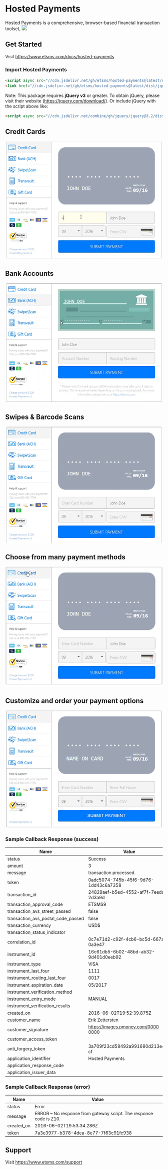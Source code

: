 # Hosted Payments
Hosted Payments is a comprehensive, browser-based financial transaction toolset,
[![](https://data.jsdelivr.com/v1/package/gh/etsms/hosted-payments/badge)](https://www.jsdelivr.com/package/gh/etsms/hosted-payments)

## Get Started
Visit https://www.etsms.com/docs/hosted-payments

### Import Hosted Payments

```html
<script async src="//cdn.jsdelivr.net/gh/etsms/hosted-payments@latest/dist/jquery.hosted-payments.min.js"></script>
<link href="//cdn.jsdelivr.net/gh/etsms/hosted-payments@latest/dist/jquery.hosted-payments.min.css" rel="stylesheet"/>
```
Note: This package requires **jQuery v3** or greater. To obtain jQuery, please visit their website (https://jquery.com/download/). Or include jQuery with the script above like:

```html
<script async src="//cdn.jsdelivr.net/combine/gh/jquery/jquery@3.2/dist/jquery.min.js,gh/etsms/hosted-payments@latest/dist/jquery.hosted-payments.min.js"></script>
```

## Credit Cards
![Credit Cards](https://github.com/etsms/hosted-payments/blob/gh-pages/CreditCardManualEntry.gif?raw=true)

## Bank Accounts
![Bank Accounts](https://github.com/etsms/hosted-payments/blob/gh-pages/ACHManualEntry.gif?raw=true)

## Swipes & Barcode Scans
![Acceptance Types](https://github.com/etsms/hosted-payments/blob/gh-pages/CreditCardSwipe.gif?raw=true)

## Choose from many payment methods
![Payment Methods](https://github.com/etsms/hosted-payments/blob/gh-pages/PaymentFlowWithTransvault.gif?raw=true)

## Customize and order your payment options
![Payment Options](https://github.com/etsms/hosted-payments/blob/gh-pages/PaymentFlowChangeCroped.gif?raw=true)

### Sample Callback Response (success)

| Name                                   | Value                                                                 |
|----------------------------------------|-----------------------------------------------------------------------|
| status                                 | <span class="string">Success</span>                                   |
| amount                                 | <span class="number">3</span>                                         |
| message                                | <span class="string">transaction processed.</span>                    |
| token                                  | <span class="string">0adc5074-745b-45f6-9d76-1dd43c<wbr>6a7358</span> |
| transaction\_id                        | <span class="string">24829aef-b5ed-4552-af7f-7eeda3<wbr>2d3a9d</span> |
| transaction\_approval\_code            | <span class="string">ETSMS9</span>                                    |
| transaction\_avs\_street\_passed       | <span class="boolean">false</span>                                    |
| transaction\_avs\_postal\_code\_passed | <span class="boolean">false</span>                                    |
| transaction\_currency                  | <span class="string">USD$</span>                                      |
| transaction\_status\_indicator         | <span class="string"></span>                                          |
| correlation\_id                        | <span class="string">0c7e71d2-c92f-4cb6-bc5d-667ae5<wbr>0a3e47</span> |
| instrument\_id                         | <span class="string">16c61db5-6b02-48bd-ab32-9d401d<wbr>0eeb92</span> |
| instrument\_type                       | <span class="string">VISA</span>                                      |
| instrument\_last\_four                 | <span class="string">1111</span>                                      |
| instrument\_routing\_last\_four        | <span class="string">0017</span>                                      |
| instrument\_expiration\_date           | <span class="string">05/2017</span>                                   |
| instrument\_verification\_method       | <span class="string"></span>                                          |
| instrument\_entry\_mode                | <span class="string">MANUAL</span>                                    |
| instrument\_verification\_results      | <span class="string"></span>                                          |
| created\_on                            | <span class="string">2016-06-02T19:52:39.875Z</span>                  |
| customer\_name                         | <span class="string">Erik Zettersten</span>                           |
| customer\_signature                    | <span class="string">https://images.pmoney.com/0000<wbr>0000</span>   |
| customer\_access\_token                | <span class="string"></span>                                          |
| anti\_forgery\_token                   | <span class="string">3a709f23cd58492a991680d213e4c8<wbr>cf</span>     |
| application\_identifier                | <span class="string">Hosted Payments</span>                           |
| application\_response\_code            | <span class="string"></span>                                          |
| application\_issuer\_data              | <span class="string"></span>                                          |

### Sample Callback Response (error)

| Name        | Value                                                                                          |
|-------------|------------------------------------------------------------------------------------------------|
| status      | <span class="string">Error</span>                                                              |
| message     | <span class="string">ERROR – No response from gateway script. The response code is Z10.</span> |
| created\_on | <span class="string">2016-06-02T19:53:34.286Z</span>                                           |
| token       | <span class="string">7a3e3977-b378-4dea-8e77-7f63c9<wbr>1fc938</span>                          |


## Support
Visit https://www.etsms.com/support
